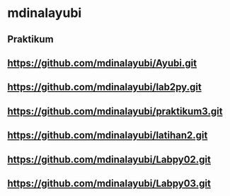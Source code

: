 # mdinalayubi
## Praktikum
## <https://github.com/mdinalayubi/Ayubi.git>
## <https://github.com/mdinalayubi/lab2py.git>
## <https://github.com/mdinalayubi/praktikum3.git>
## <https://github.com/mdinalayubi/latihan2.git>
## <https://github.com/mdinalayubi/Labpy02.git>
## <https://github.com/mdinalayubi/Labpy03.git>